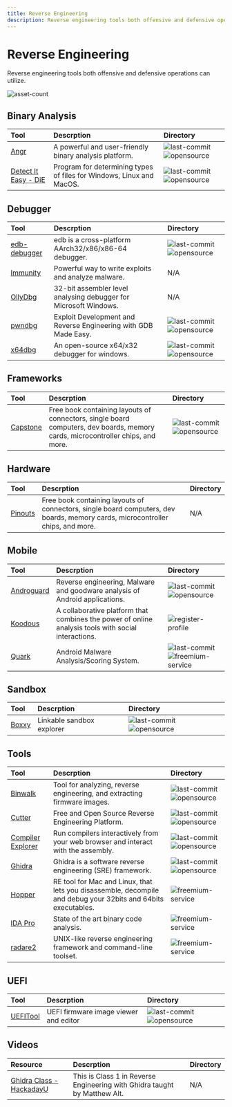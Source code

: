 ```yaml
---
title: Reverse Engineering
description: Reverse engineering tools both offensive and defensive operations can utilize.
---
```


# Reverse Engineering

Reverse engineering tools both offensive and defensive operations can utilize.

![asset-count](https://img.shields.io/badge/Tools%20%26%20Resources%20Available-21-A65F5F?style=for-the-badge)

## Binary Analysis

| Tool | Descrption | Directory |
| :--- | :--- | :--- |
| [Angr](https://github.com/angr/angr) | A powerful and user-friendly binary analysis platform. | ![last-commit](https://img.shields.io/github/last-commit/angr/angr?color=a65f5f&style=flat-square) ![opensource](../../assets/img/icons/open-source.png) |
| [Detect It Easy - DiE](https://github.com/horsicq/Detect-It-Easy) | Program for determining types of files for Windows, Linux and MacOS. | ![last-commit](https://img.shields.io/github/last-commit/horsicq/Detect-It-Easy?color=a65f5f&style=flat-square) ![opensource](../../assets/img/icons/open-source.png) |

## Debugger

| Tool | Descrption | Directory |
| :--- | :--- | :--- |
| [edb-debugger](https://github.com/eteran/edb-debugger) | edb is a cross-platform AArch32/x86/x86-64 debugger. | ![last-commit](https://img.shields.io/github/last-commit/eteran/edb-debugger?color=a65f5f&style=flat-square) ![opensource](../../assets/img/icons/open-source.png) |
| [Immunity](https://immunityinc.com/products/debugger/index.html) | Powerful way to write exploits and analyze malware. | N/A |
| [OllyDbg](https://www.ollydbg.de/) | 32-bit assembler level analysing debugger for Microsoft Windows. | N/A |
| [pwndbg](https://github.com/pwndbg/pwndbg) | Exploit Development and Reverse Engineering with GDB Made Easy. | ![last-commit](https://img.shields.io/github/last-commit/pwndbg/pwndbg?color=a65f5f&style=flat-square) ![opensource](../../assets/img/icons/open-source.png) |
| [x64dbg](https://github.com/x64dbg/x64dbg) | An open-source x64/x32 debugger for windows. | ![last-commit](https://img.shields.io/github/last-commit/x64dbg/x64dbg?color=a65f5f&style=flat-square) ![opensource](../../assets/img/icons/open-source.png) |

## Frameworks

| Tool | Descrption | Directory |
| :--- | :--- | :--- |
| [Capstone](https://github.com/capstone-engine/capstone) | Free book containing layouts of connectors, single board computers, dev boards, memory cards, microcontroller chips, and more. | ![last-commit](https://img.shields.io/github/last-commit/capstone-engine/capstone?color=a65f5f&style=flat-square) ![opensource](../../assets/img/icons/open-source.png) |

## Hardware

| Tool | Descrption | Directory |
| :--- | :--- | :--- |
| [Pinouts](https://pinouts.org/) | Free book containing layouts of connectors, single board computers, dev boards, memory cards, microcontroller chips, and more. | N/A |

## Mobile

| Tool | Descrption | Directory |
| :--- | :--- | :--- |
| [Androguard](https://github.com/androguard/androguard) | Reverse engineering, Malware and goodware analysis of Android applications. | ![last-commit](https://img.shields.io/github/last-commit/androguard/androguard?color=a65f5f&style=flat-square) ![opensource](../../assets/img/icons/open-source.png) |
| [Koodous](https://koodous.com/) | A collaborative platform that combines the power of online analysis tools with social interactions. | ![register-profile](../../assets/img/icons/registration.png) |
| [Quark](https://github.com/quark-engine/quark-engine) | Android Malware Analysis/Scoring System. | ![last-commit](https://img.shields.io/github/last-commit/quark-engine/quark-engine?color=a65f5f&style=flat-square) ![freemium-service](../../assets/img/icons/freemium.png) |

## Sandbox

| Tool | Descrption | Directory |
| :--- | :--- | :--- |
| [Boxxy](https://github.com/kpcyrd/boxxy-rs) | Linkable sandbox explorer  | ![last-commit](https://img.shields.io/github/last-commit/kpcyrd/boxxy-rs?color=a65f5f&style=flat-square) ![opensource](../../assets/img/icons/open-source.png) |

## Tools

| Tool | Descrption | Directory |
| :--- | :--- | :--- |
| [Binwalk](https://github.com/ReFirmLabs/binwalk) | Tool for analyzing, reverse engineering, and extracting firmware images.  |  ![last-commit](https://img.shields.io/github/last-commit/ReFirmLabs/binwalk?color=a65f5f&style=flat-square) ![opensource](../../assets/img/icons/open-source.png) |
| [Cutter](https://github.com/rizinorg/cutter) | Free and Open Source Reverse Engineering Platform. |  ![last-commit](https://img.shields.io/github/last-commit/rizinorg/cutter?color=a65f5f&style=flat-square) ![opensource](../../assets/img/icons/open-source.png) |
| [Compiler Explorer](https://github.com/compiler-explorer/compiler-explorer) | Run compilers interactively from your web browser and interact with the assembly. |  ![last-commit](https://img.shields.io/github/last-commit/compiler-explorer/compiler-explorer?color=a65f5f&style=flat-square) ![opensource](../../assets/img/icons/open-source.png) |
| [Ghidra](https://github.com/NationalSecurityAgency/ghidra) | Ghidra is a software reverse engineering \(SRE\) framework. | ![last-commit](https://img.shields.io/github/last-commit/NationalSecurityAgency/ghidra?color=a65f5f&style=flat-square) ![opensource](../../assets/img/icons/open-source.png) |
| [Hopper](https://www.hopperapp.com/) | RE tool for Mac and Linux, that lets you disassemble, decompile and debug your 32bits and 64bits executables. | ![freemium-service](../../assets/img/icons/freemium.png) |
| [IDA Pro](https://hex-rays.com/) | State of the art binary code analysis. | ![freemium-service](../../assets/img/icons/freemium.png) |
| [radare2](https://github.com/radareorg/radare2) | UNIX-like reverse engineering framework and command-line toolset. | ![freemium-service](../../assets/img/icons/freemium.png) |

## UEFI

| Tool | Descrption | Directory |
| :--- | :--- | :--- |
| [UEFITool](https://github.com/LongSoft/UEFITool) | UEFI firmware image viewer and editor | ![last-commit](https://img.shields.io/github/last-commit/LongSoft/UEFITool?color=a65f5f&style=flat-square) ![opensource](../../assets/img/icons/open-source.png) |

## Videos

| Resource | Descrption | Directory |
| :--- | :--- | :--- |
| [Ghidra Class - HackadayU](https://www.youtube.com/watch?v=d4Pgi5XML8E) | This is Class 1 in Reverse Engineering with Ghidra taught by Matthew Alt. | N/A |

